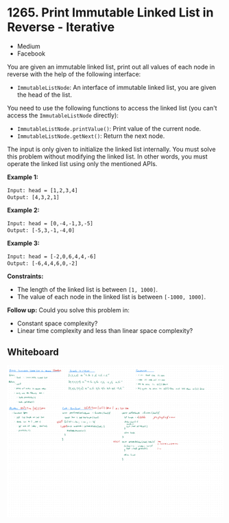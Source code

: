 # 1265. Print Immutable Linked List in Reverse - Iterative
- Medium
- Facebook

You are given an immutable linked list, print out all values of each node in
reverse with the help of the following interface:
- `ImmutableListNode`: An interface of immutable linked list, you are given the head of the list.

You need to use the following functions to access the linked list (you can't
access the `ImmutableListNode` directly):
- `ImmutableListNode.printValue()`: Print value of the current node.
- `ImmutableListNode.getNext()`: Return the next node.

The input is only given to initialize the linked list internally. You must solve
this problem without modifying the linked list. In other words, you must operate
the linked list using only the mentioned APIs.

**Example 1:**
```
Input: head = [1,2,3,4]
Output: [4,3,2,1]
```

**Example 2:**
```
Input: head = [0,-4,-1,3,-5]
Output: [-5,3,-1,-4,0]
```

**Example 3:**
```
Input: head = [-2,0,6,4,4,-6]
Output: [-6,4,4,6,0,-2]
```

**Constraints:**
- The length of the linked list is between `[1, 1000]`.
- The value of each node in the linked list is between `[-1000, 1000]`.

**Follow up:**
Could you solve this problem in:
- Constant space complexity?
- Linear time complexity and less than linear space complexity?

## Whiteboard
![Whiteboard Image 01][whiteboard-image-01]

<!-- Refs -->
[whiteboard-image-01]: whiteboard-01.jpg
